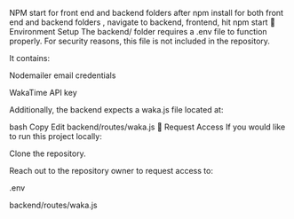 NPM start for front end and backend folders after npm install for both front end and backend folders , navigate to backend, frontend, hit npm start
🔧 Environment Setup
The backend/ folder requires a .env file to function properly. For security reasons, this file is not included in the repository.

It contains:

Nodemailer email credentials

WakaTime API key

Additionally, the backend expects a waka.js file located at:

bash
Copy
Edit
backend/routes/waka.js
📩 Request Access
If you would like to run this project locally:

Clone the repository.

Reach out to the repository owner to request access to:

.env

backend/routes/waka.js


